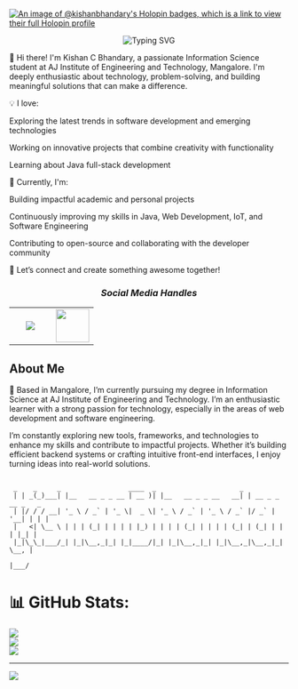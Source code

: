 [![An image of @kishanbhandary's Holopin badges, which is a link to view their full Holopin profile](https://holopin.me/kishanbhandary)](https://holopin.io/@kishanbhandary)



<p align="center"> <img src="https://readme-typing-svg.herokuapp.com?font=Fira+Code&weight=500&size=30&pause=1000&center=true&vCenter=true&color=00A8E8&width=500&lines=Hi+I'm+Kishan+C+Bhandary" alt="Typing SVG" /> </p


👋 Hi there!
I'm Kishan C Bhandary, a passionate Information Science student at AJ Institute of Engineering and Technology, Mangalore. I'm deeply enthusiastic about technology, problem-solving, and building meaningful solutions that can make a difference.

💡 I love:

Exploring the latest trends in software development and emerging technologies

Working on innovative projects that combine creativity with functionality

Learning about  Java full-stack development

🚀 Currently, I'm:

Building impactful academic and personal projects

Continuously improving my skills in Java, Web Development, IoT, and Software Engineering

Contributing to open-source and collaborating with the developer community

🔗 Let’s connect and create something awesome together!



<h3 align='center'><i>Social Media Handles</i></h3>
<p align='center'>
 
<table width="100" align='center'>
<tr>
<!--     <td align='center' width="60">
        <a href="https://twitter.com/AshutoshD07"><img src="https://cdn-icons-png.flaticon.com/512/1409/1409937.png" width="60"></a>
    </td> -->
    <td align='center' width="60">
        <a href= "https://www.instagram.com/"><img src="https://cdn-icons-png.flaticon.com/512/1409/1409946.png"></a>
    </td>
    <td align='center' width="60">
        <a href="https://www.linkedin.com/in/kishan-c-bhandary-476375297/ "><img src="https://cdn-icons-png.flaticon.com/512/1409/1409945.png" width="60"></a>
    </td>
</tr>
</table>


## About Me

📍 Based in Mangalore, I’m currently pursuing my degree in Information Science at AJ Institute of Engineering and Technology. I’m an enthusiastic learner with a strong passion for technology, especially in the areas of web development and software engineering.

I’m constantly exploring new tools, frameworks, and technologies to enhance my skills and contribute to impactful projects. Whether it’s building efficient backend systems or crafting intuitive front-end interfaces, I enjoy turning ideas into real-world solutions.



```

 _    _     _                 ____  _                     _                  
 | | _(_)___| |__   __ _ _ __ | __ )| |__   __ _ _ __   __| | __ _ _ __ _   _ 
 | |/ / / __| '_ \ / _` | '_ \|  _ \| '_ \ / _` | '_ \ / _` |/ _` | '__| | | |
 |   <| \__ \ | | | (_| | | | | |_) | | | | (_| | | | | (_| | (_| | |  | |_| |
 |_|\_\_|___/_| |_|\__,_|_| |_|____/|_| |_|\__,_|_| |_|\__,_|\__,_|_|   \__, |
                                                                        |___/ 
```
# 📊 GitHub Stats:
![](https://github-readme-stats.vercel.app/api?username=kishanBhandary&theme=dark&hide_border=false&include_all_commits=false&count_private=false)<br/>
![](https://nirzak-streak-stats.vercel.app/?user=kishanBhandary&theme=dark&hide_border=false)<br/>
![](https://github-readme-stats.vercel.app/api/top-langs/?username=kishanBhandary&theme=dark&hide_border=false&include_all_commits=false&count_private=false&layout=compact)

---
[![](https://visitcount.itsvg.in/api?id=kishanBhandary&icon=0&color=0)](https://visitcount.itsvg.in)

<!-- Proudly created with GPRM ( https://gprm.itsvg.in ) -->




